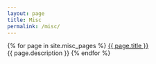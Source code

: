 ```yaml
---
layout: page
title: Misc
permalink: /misc/
---
```


<!-- [Jewish Prayers and Liturgy]({{ '/misc/jewish-prayers-and-liturgy' | relative_url }})  
[Study Techniques]({{ 'misc/study-techniques' | relative_url }}) -->

{% for page in site.misc_pages %}
<a href="{{ page.url }}">{{ page.title }}</a><br />
{{ page.description }}
{% endfor %}